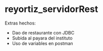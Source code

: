 # reyortiz_servidorRest
Extras hechos:
- Dao de restaurante con JDBC
- Subida al payara del instituto
- Uso de variables en postman
